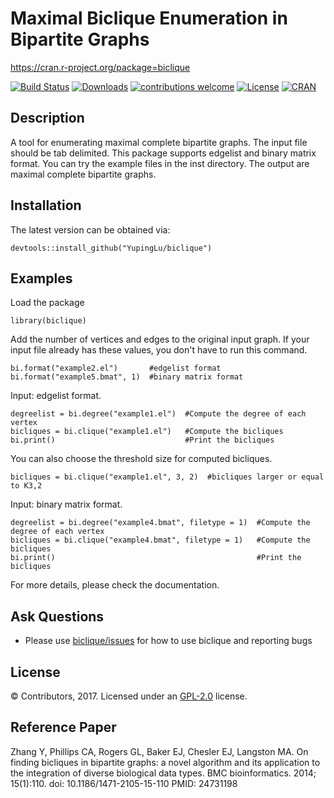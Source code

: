 Maximal Biclique Enumeration in Bipartite Graphs
================================================

<https://cran.r-project.org/package=biclique>

[![Build Status](https://travis-ci.org/YupingLu/biclique.svg?branch=master)](https://travis-ci.org/YupingLu/biclique)
[![Downloads](http://cranlogs.r-pkg.org/badges/biclique?color=brightgreen)](https://www.r-pkg.org/pkg/biclique)
[![contributions welcome](https://img.shields.io/badge/contributions-welcome-brightgreen.svg?style=flat)](https://github.com/YupingLu/biclique/issues)
[![License](https://img.shields.io/badge/license-GPL%20%28%3E=%202%29-brightgreen.svg?style=flat)](https://www.gnu.org/licenses/gpl-2.0.html)
[![CRAN](https://www.r-pkg.org/badges/version/biclique)](https://cran.r-project.org/package=biclique)


Description
-----------
A tool for enumerating maximal complete bipartite graphs. The input file should be tab delimited. This package supports edgelist and binary matrix format. You can try the example files in the inst directory. The output are maximal complete bipartite graphs.

Installation
------------
The latest version can be obtained via:

    devtools::install_github("YupingLu/biclique")

Examples
--------
Load the package
    
    library(biclique)

Add the number of vertices and edges to the original input graph. If your input file already has these values, you don't have to run this command.
    
    bi.format("example2.el")       #edgelist format
    bi.format("example5.bmat", 1)  #binary matrix format

Input: edgelist format.

    degreelist = bi.degree("example1.el")  #Compute the degree of each vertex
    bicliques = bi.clique("example1.el")   #Compute the bicliques
    bi.print()                             #Print the bicliques

You can also choose the threshold size for computed bicliques.
    
    bicliques = bi.clique("example1.el", 3, 2)  #bicliques larger or equal to K3,2

Input: binary matrix format.

    degreelist = bi.degree("example4.bmat", filetype = 1)  #Compute the degree of each vertex
    bicliques = bi.clique("example4.bmat", filetype = 1)   #Compute the bicliques
    bi.print()                                             #Print the bicliques

For more details, please check the documentation.

Ask Questions 
-------------
* Please use [biclique/issues](https://github.com/YupingLu/biclique/issues) for how to use biclique and reporting bugs

License
-------
© Contributors, 2017. Licensed under an [GPL-2.0](https://github.com/YupingLu/biclique/blob/master/LICENSE) license.

Reference Paper
---------------

Zhang Y, Phillips CA, Rogers GL, Baker EJ, Chesler EJ, Langston MA. On finding bicliques in bipartite
graphs: a novel algorithm and its application to the integration of diverse biological data types. BMC bioinformatics.
2014; 15(1):110. doi: 10.1186/1471-2105-15-110 PMID: 24731198
